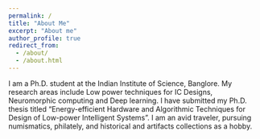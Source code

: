 ```yaml
---
permalink: /
title: "About Me"
excerpt: "About me"
author_profile: true
redirect_from: 
  - /about/
  - /about.html
---
```


I am a Ph.D. student at the Indian Institute of Science, Banglore. My research areas include Low power techniques for IC Designs, Neuromorphic computing and Deep learning. I have submitted my Ph.D. thesis titled “Energy-efficient Hardware and Algorithmic Techniques for Design of Low-power Intelligent Systems”. 
I am an avid traveler, pursuing numismatics, philately, and historical and artifacts collections as a hobby.
